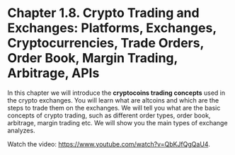 # Chapter 1.8. Crypto Trading and Exchanges: Platforms, Exchanges, Cryptocurrencies, Trade Orders, Order Book, Margin Trading, Arbitrage, APIs


In this chapter we will introduce the **cryptocoins trading concepts** used in the crypto exchanges. You will learn what are altcoins and which are the steps to trade them on the exchanges. We will tell you what are the basic concepts of crypto trading, such as different order types, order book, arbitrage, margin trading etc. We will show you the main types of exchange analyzes.

<div class="video-player">
  Watch the video: <a target="_blank" href="https://www.youtube.com/watch?v=QbKJfQgQaU4">https://www.youtube.com/watch?v=QbKJfQgQaU4</a>.
</div>
<script src="/assets/js/video.js"></script>

